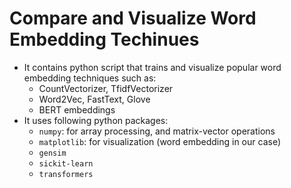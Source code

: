 # Compare and Visualize Word Embedding Techinues  
- It contains python script that trains and visualize popular word embedding techniques such as:
    - CountVectorizer, TfidfVectorizer
    - Word2Vec, FastText, Glove
    - BERT embeddings
- It uses following python packages:
    - `numpy`: for array processing, and matrix-vector operations
    -  `matplotlib`: for visualization (word embedding in our case)
    - `gensim`
    - `sickit-learn`
    - `transformers`